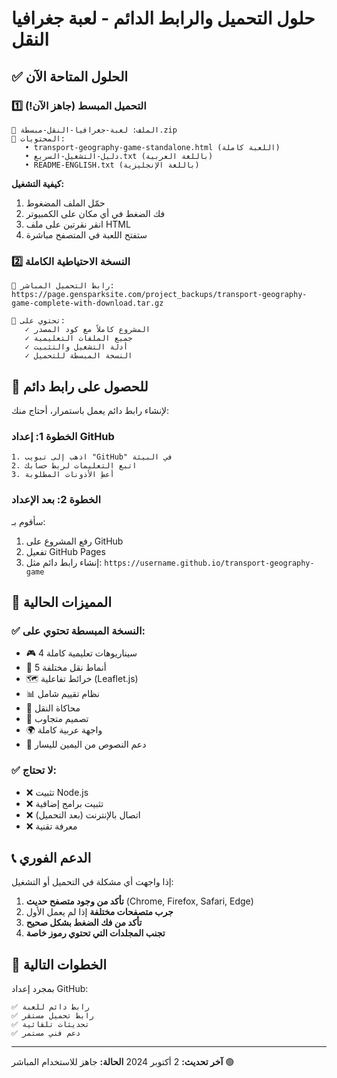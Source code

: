 # حلول التحميل والرابط الدائم - لعبة جغرافيا النقل

## ✅ الحلول المتاحة الآن

### 1️⃣ التحميل المبسط (جاهز الآن!)
```
📁 الملف: لعبة-جغرافيا-النقل-مبسطة.zip
📂 المحتويات:
   • transport-geography-game-standalone.html (اللعبة كاملة)
   • دليل-التشغيل-السريع.txt (باللغة العربية)
   • README-ENGLISH.txt (باللغة الإنجليزية)
```

**كيفية التشغيل:**
1. حمّل الملف المضغوط
2. فك الضغط في أي مكان على الكمبيوتر
3. انقر نقرتين على ملف HTML
4. ستفتح اللعبة في المتصفح مباشرة

### 2️⃣ النسخة الاحتياطية الكاملة
```
🔗 رابط التحميل المباشر:
https://page.gensparksite.com/project_backups/transport-geography-game-complete-with-download.tar.gz

📝 تحتوي على:
   ✓ المشروع كاملاً مع كود المصدر
   ✓ جميع الملفات التعليمية
   ✓ أدلة التشغيل والتثبيت
   ✓ النسخة المبسطة للتحميل
```

## 🚀 للحصول على رابط دائم

لإنشاء رابط دائم يعمل باستمرار، أحتاج منك:

### الخطوة 1: إعداد GitHub
```
1. اذهب إلى تبويب "GitHub" في البيئة
2. اتبع التعليمات لربط حسابك
3. أعطِ الأذونات المطلوبة
```

### الخطوة 2: بعد الإعداد
سأقوم بـ:
1. رفع المشروع على GitHub
2. تفعيل GitHub Pages
3. إنشاء رابط دائم مثل:
   `https://username.github.io/transport-geography-game`

## 🎯 المميزات الحالية

### ✅ النسخة المبسطة تحتوي على:
- 🎮 4 سيناريوهات تعليمية كاملة
- 🚛 5 أنماط نقل مختلفة
- 🗺️ خرائط تفاعلية (Leaflet.js)
- 📊 نظام تقييم شامل
- 🧪 محاكاة النقل
- 📱 تصميم متجاوب
- 🌍 واجهة عربية كاملة
- 🔄 دعم النصوص من اليمين لليسار

### ✅ لا تحتاج:
- ❌ تثبيت Node.js
- ❌ تثبيت برامج إضافية  
- ❌ اتصال بالإنترنت (بعد التحميل)
- ❌ معرفة تقنية

## 📞 الدعم الفوري

إذا واجهت أي مشكلة في التحميل أو التشغيل:

1. **تأكد من وجود متصفح حديث** (Chrome, Firefox, Safari, Edge)
2. **جرب متصفحات مختلفة** إذا لم يعمل الأول
3. **تأكد من فك الضغط بشكل صحيح**
4. **تجنب المجلدات التي تحتوي رموز خاصة**

## 🔮 الخطوات التالية

بمجرد إعداد GitHub:
```
✅ رابط دائم للعبة
✅ رابط تحميل مستقر  
✅ تحديثات تلقائية
✅ دعم فني مستمر
```

---
**آخر تحديث:** 2 أكتوبر 2024
**الحالة:** جاهز للاستخدام المباشر 🟢